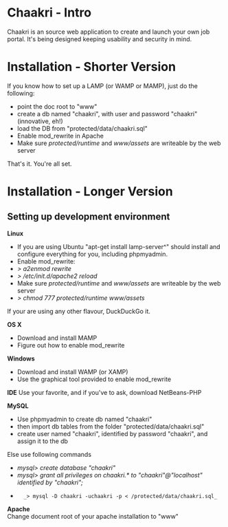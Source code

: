 Chaakri - Intro
=======

Chaakri is an source web application to create and launch your own job portal. It's being designed keeping usability and security in mind.

Installation - Shorter Version
==
If you know how to set up a LAMP (or WAMP or MAMP), just do the following:
* point the doc root to "www"
* create a db named "chaakri", with user and password "chaakri" (innovative, eh!)
* load the DB from "protected/data/chaakri.sql"
* Enable mod_rewrite in Apache
* Make sure _protected/runtime_ and _www/assets_ are writeable by the web server

That's it. You're all set.


Installation - Longer Version
==

Setting up development environment
--
**Linux**
* If you are using Ubuntu "apt-get install lamp-server^" should install and configure everything for you, including phpmyadmin.
* Enable mod_rewrite:
* 	_> a2enmod rewrite_
* 	_> /etc/init.d/apache2 reload_
* Make sure _protected/runtime_ and _www/assets_ are writeable by the web server
*   _> chmod 777 protected/runtime www/assets_

If your are using any other flavour, DuckDuckGo it.

**OS X**
* Download and install MAMP
* Figure out how to enable mod_rewrite

**Windows**
* Download and install WAMP (or XAMP)
* Use the graphical tool provided to enable mod_rewrite

**IDE**
Use your favorite, and if you've to ask, download NetBeans-PHP

**MySQL**
* Use phpmyadmin to create db named "chaakri"
* then import db tables from the folder "protected/data/chaakri.sql"
* create user named "chaakri", identified by password "chaakri", and assign it to the db

Else use following commands 
* 	_mysql> create database "chaakri"_
* 	_mysql> grant all privileges on chaakri.* to "chaakri"@"localhost" identified by "chaakri";_
*		_> mysql -D chaakri -uchaakri -p < /protected/data/chaakri.sql_ 
  
**Apache**  
Change document root of your apache installation to "www"

